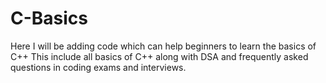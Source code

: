 # C-Basics
Here I will be adding code which can help beginners to learn the basics of C++
This include all basics of C++ along with DSA and frequently asked questions in coding exams and interviews.
